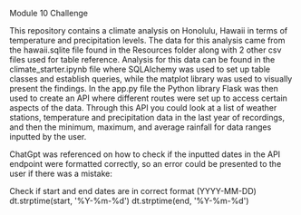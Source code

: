 Module 10 Challenge

This repository contains a climate analysis on Honolulu, Hawaii in terms of temperature and precipitation levels. The data for this analysis came from the hawaii.sqlite file found in the Resources folder along with 2 other csv files used for table reference. Analysis for this data can be found in the climate_starter.ipynb file where SQLAlchemy was used to set up table classes and establish queries, while the matplot library was used to visually present the findings. In the app.py file the Python library Flask was then used to create an API where different routes were set up to access certain aspects of the data. Through this API you could look at a list of weather stations, temperature and precipitation data in the last year of recordings, and then the minimum, maximum, and average rainfall for data ranges inputted by the user.


ChatGpt was referenced on how to check if the inputted dates in the API endpoint were formatted correctly, so an error could be presented to the user if there was a mistake:

 Check if start and end dates are in correct format (YYYY-MM-DD)
        dt.strptime(start, '%Y-%m-%d')
        dt.strptime(end, '%Y-%m-%d')
